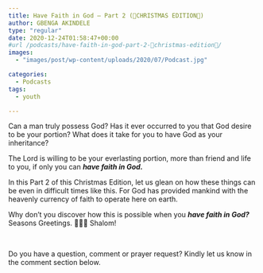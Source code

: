 ```yaml
---
title: Have Faith in God – Part 2 (🎁CHRISTMAS EDITION🎁)
author: GBENGA AKINDELE
type: "regular"
date: 2020-12-24T01:58:47+00:00
#url /podcasts/have-faith-in-god-part-2-🎁christmas-edition🎁/
images: 
  - "images/post/wp-content/uploads/2020/07/Podcast.jpg"

categories:
  - Podcasts
tags:
  - youth

---
```

Can a man truly possess God? Has it ever occurred to you that God desire to be your portion? What does it take for you to have God as your inheritance?

The Lord is willing to be your everlasting portion, more than friend and life to you, if only you can **_have faith in God._** 

In this Part 2 of this Christmas Edition, let us glean on how these things can be even in difficult times like this. For God has provided mankind with the heavenly currency of faith to operate here on earth.

Why don’t you discover how this is possible when you **_have faith in God?_** Seasons Greetings. 🌟🌟🌟 Shalom!



&nbsp;

Do you have a question, comment or prayer request? Kindly let us know in the comment section below.